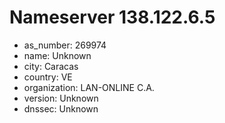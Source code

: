# Nameserver 138.122.6.5

* as_number: 269974
* name: Unknown
* city: Caracas
* country: VE
* organization: LAN-ONLINE C.A.
* version: Unknown
* dnssec: Unknown
